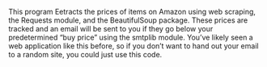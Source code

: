 This program Eetracts the prices of items on Amazon using web scraping, the Requests module, and the BeautifulSoup package. These prices are tracked and an email will be sent to you if they go below your predetermined “buy price” using the smtplib module. You’ve likely seen a web application like this before, so if you don’t want to hand out your email to a random site, you could just use this code.
